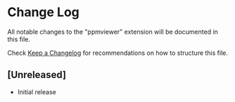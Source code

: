 # Change Log

All notable changes to the "ppmviewer" extension will be documented in this file.

Check [Keep a Changelog](http://keepachangelog.com/) for recommendations on how to structure this file.

## [Unreleased]

- Initial release